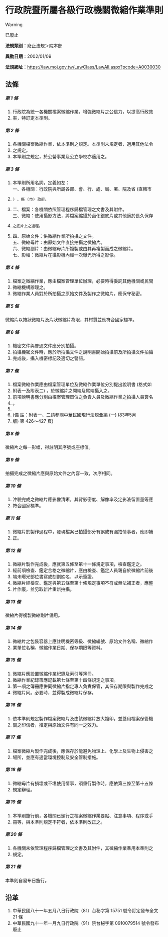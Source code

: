 # 行政院暨所屬各級行政機關微縮作業準則


> [!WARNING]
> 已廢止


**法規類別**：廢止法規＞院本部

**異動日期**：2002/01/09  

**法規網址**：https://law.moj.gov.tw/LawClass/LawAll.aspx?pcode=A0030030



## 法條
##### 第 1 條
1. 行政院為統一各機關檔案微縮作業，增強微縮片之公信力，以提高行政效
1. 率，特訂定本準則。

##### 第 2 條
1. 各機關檔案微縮作業，依本準則之規定。本準則未規定者，適用其他法令
1. 之規定。
1. 本準則之規定，於公營事業及公立學校亦適用之。

##### 第 3 條
1. 本準則所用名詞，定義如左：  
一、各機關：行政院與所屬各部、會、行、處、局、署、院及省 (直轄市
1.     ) 、縣 (市) 政府。
1. 二、檔案：各機關依照管理程序歸檔管理之文書及其附件。  
三、微縮：使用攝影方法，將檔案縮攝於鹵化銀底片或其他適於長久保存
1.     之底片上之過程。
1. 四、原始文件：供微縮作業所拍攝之文件。  
五、微縮母片：由原始文件直接拍攝之微縮片。  
六、微縮副片：由微縮母片所複製或由其再複製而成之微縮片。  
七、影幅：微縮片在攝影機內經一次曝光所得之影像。

##### 第 4 條
1. 檔案之微縮作業，應由檔案管理單位辦理，必要時得委託其他機關或民間
1. 微縮機構辦理之。
1. 微縮作業人員對於所拍攝之原始文件及製作之微縮片，應保守秘密。

##### 第 5 條
微縮片以捲狀微縮片及片狀微縮片為限，其材質並應符合國家標準。

##### 第 6 條
1. 機密文件與普通文件應分別拍攝。
1. 拍攝機密文件時，應於所拍攝文件之說明書開始拍攝前及所拍攝文件拍攝
1. 完成後，攝入機密標記及適切之警語。

##### 第 7 條
1. 檔案微縮作業應由檔案管理單位及微縮作業單位分別提出說明書 (格式如
1. 附表一及附表二) ，於微縮片之開端及尾端攝入之。
1. 前項說明書應分別由檔案管理單位之負責人員及微縮作業之拍攝人員簽名
1. 。
1. 
1.  (備      註：附表一、二請參閱中華民國現行法規彙編 (一) (83年5月
1.   版) 第 426～427 頁)

##### 第 8 條
微縮片之每一影幅，得註明其序號或座標值。

##### 第 9 條
拍攝完成之微縮片應與原始文件之內容一致，次序相同。

##### 第 10 條
1. 沖驗完成之微縮片應影像清晰，其背影密度、解像率及定影液留置量等應
1. 符合國家標準。

##### 第 11 條
1. 微縮片於製作過程中，發現檔案已拍攝部分有誤或有漏拍情事者，應即補
1. 正。

##### 第 12 條
1. 微縮片製作完成後，應就第五條至第十一條規定事項，檢查鑑定之。
1. 經前項檢查、鑑定合格之微縮片，應由檢查、鑑定人員親自於微縮片前後
1. 端未曝光部位書寫或刻劃姓名，以示簽證。
1. 微縮片經檢查、鑑定與第五條至第十條規定事項不符或無法補正者，應整
1. 片作廢，並另取新片重新拍攝。

##### 第 13 條
微縮片得複製微縮副片備用。

##### 第 14 條
1. 微縮片之包裝容器上應註明機密等級、微縮編號、原始文件名稱、微縮作
1. 業單位名稱、微縮作業日期、保存期限等資料。

##### 第 15 條
1. 微縮片應設置微縮作業紀錄及索引等簿冊。
1. 微縮作業紀錄簿應記載第七條至第十四條規定之事項。
1. 第一項之簿冊應併同微縮片指定專人負責保管，其保存期限與製作完成之
1. 微縮片同。必要時，並得製成微縮片保存。

##### 第 16 條
1. 依本準則規定製作檔案微縮片及由該微縮片放大複印，並蓋用檔案保管機
1. 關之印信者，推定與原始文件有同一之效力。

##### 第 17 條
1. 檔案微縮片製作完成後，應保存於能避免物理上、化學上及生物上侵害之
1. 場所，並應有適當環境控制及安全管制措施。

##### 第 18 條
1. 微縮母片有損壞或不堪使用情事，須重行製作時，應依第三條至第十五條
1. 規定辦理。

##### 第 19 條
1. 本準則施行前，各機關已頒行之檔案微縮作業要點、注意事項、程序或手
1. 冊等，與本準則規定不符者，依本準則改正之。

##### 第 20 條
1. 各機關未依管理程序歸檔管理之文書及其附件，其微縮作業準用本準則之
1. 規定。

##### 第 21 條
本準則自發布日施行。

## 沿革
1. 中華民國八十一年五月八日行政院（81）台秘字第 15751  號令訂定發布全文 21 條
1. 中華民國九十一年一月九日行政院（91）院台秘字第 0910079514 號令發布廢止
